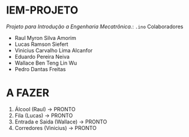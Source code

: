 # IEM-PROJETO
*Projeto para Introdução a Engenharia Mecatrônica.*: 	`.ino`
Colaboradores
- Raul Myron Silva Amorim
- Lucas Ramson Siefert
- Vinicius Carvalho Lima Alcanfor
- Eduardo Pereira Neiva
- Wallace Ben Teng Lin Wu
- Pedro Dantas Freitas

# A FAZER

1. Álcool (Raul) -> PRONTO
2. Fila (Lucas) -> PRONTO
3. Entrada e Saida (Wallace) -> PRONTO
4. Corredores (Vinicius) -> PRONTO
